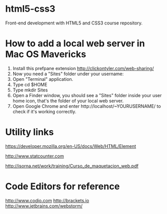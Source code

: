 html5-css3
==========

Front-end development with HTML5 and CSS3 course repository.

# How to add a local web server in Mac OS Mavericks

1. Install this prefpane extension http://clickontyler.com/web-sharing/
2. Now you need a "Sites" folder under your username:
  3. Open "Terminal" application.
  4. Type cd $HOME
  5. Type mkdir Sites
  6. Open a Finder window, you should see a "Sites" folder inside your user home icon, that's the folder of your local web server.
  7. Open Google Chrome and enter http://localhost/~YOURUSERNAME/ to check if it's working correctly.

# Utility links

https://developer.mozilla.org/en-US/docs/Web/HTML/Element

http://www.statcounter.com

http://isorna.net/work/training/Curso_de_maquetacion_web.pdf

# Code Editors for reference

http://www.codio.com
http://brackets.io
http://www.jetbrains.com/webstorm/
